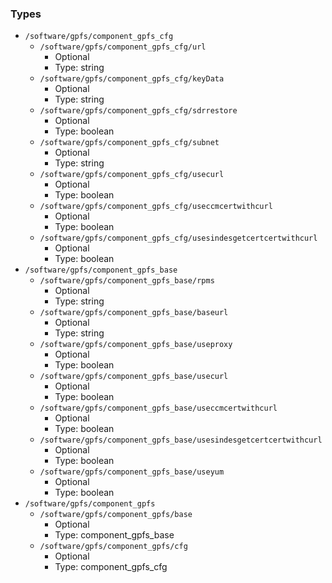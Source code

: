 
### Types

 - `/software/gpfs/component_gpfs_cfg`
    - `/software/gpfs/component_gpfs_cfg/url`
        - Optional
        - Type: string
    - `/software/gpfs/component_gpfs_cfg/keyData`
        - Optional
        - Type: string
    - `/software/gpfs/component_gpfs_cfg/sdrrestore`
        - Optional
        - Type: boolean
    - `/software/gpfs/component_gpfs_cfg/subnet`
        - Optional
        - Type: string
    - `/software/gpfs/component_gpfs_cfg/usecurl`
        - Optional
        - Type: boolean
    - `/software/gpfs/component_gpfs_cfg/useccmcertwithcurl`
        - Optional
        - Type: boolean
    - `/software/gpfs/component_gpfs_cfg/usesindesgetcertcertwithcurl`
        - Optional
        - Type: boolean
 - `/software/gpfs/component_gpfs_base`
    - `/software/gpfs/component_gpfs_base/rpms`
        - Optional
        - Type: string
    - `/software/gpfs/component_gpfs_base/baseurl`
        - Optional
        - Type: string
    - `/software/gpfs/component_gpfs_base/useproxy`
        - Optional
        - Type: boolean
    - `/software/gpfs/component_gpfs_base/usecurl`
        - Optional
        - Type: boolean
    - `/software/gpfs/component_gpfs_base/useccmcertwithcurl`
        - Optional
        - Type: boolean
    - `/software/gpfs/component_gpfs_base/usesindesgetcertcertwithcurl`
        - Optional
        - Type: boolean
    - `/software/gpfs/component_gpfs_base/useyum`
        - Optional
        - Type: boolean
 - `/software/gpfs/component_gpfs`
    - `/software/gpfs/component_gpfs/base`
        - Optional
        - Type: component_gpfs_base
    - `/software/gpfs/component_gpfs/cfg`
        - Optional
        - Type: component_gpfs_cfg
